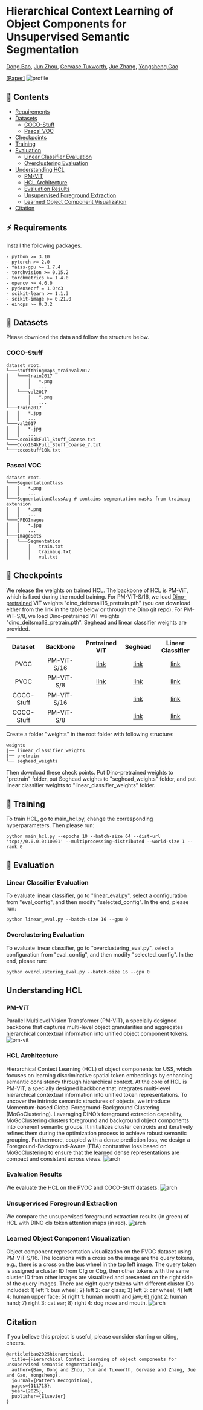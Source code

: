 # Hierarchical Context Learning of Object Components for Unsupervised Semantic Segmentation
[Dong Bao](https://scholar.google.com/citations?user=ZRZYhssAAAAJ&hl=en&oi=ao),
[Jun Zhou](https://scholar.google.com/citations?user=6hOOxw0AAAAJ&hl=en&oi=ao),
[Gervase Tuxworth](https://scholar.google.com/citations?user=gKB12I4AAAAJ&hl=en),
[Jue Zhang](https://scholar.google.com/citations?user=K5sULxUAAAAJ&hl=en&oi=ao),
[Yongsheng Gao](https://scholar.google.com/citations?user=IqazXu4AAAAJ&hl=en)

[[Paper]](https://www.sciencedirect.com/science/article/pii/S0031320325003735/pdfft?md5=e66df299a16c22511c4226eb0f984d76&pid=1-s2.0-S0031320325003735-main.pdf)
![profile](/imgs/Figure_1.png)

## :book: Contents
<!--ts-->
   * [Requirements](#zap-requirements)
   * [Datasets](#dog-datasets)
      * [COCO-Stuff](#coco-stuff)
      * [Pascal VOC](#pascal-voc)
   * [Checkpoints](#bread-checkpoints)
   * [Training](#running-training)
   * [Evaluation](#koala-evaluation)
      * [Linear Classifier Evaluation](#linear-classifier-evaluation)
      * [Overclustering Evaluation](#overclustering-evaluation)
   * [Understanding HCL](#understanding-hcl)
      * [PM-ViT](#pm-vit)
      * [HCL Architecture](#hcl-architecture)
      * [Evaluation Results](#evaluation-results)
      * [Unsupervised Foreground Extraction](#unsupervised-foreground-extraction)
      * [Learned Object Component Visualization](#learned-object-component-visualization)
   * [Citation](#citation)
<!--te-->

## :zap: Requirements
Install the following packages.
```commandline
- python >= 3.10
- pytorch >= 2.0
- faiss-gpu >= 1.7.4
- torchvision >= 0.15.2
- torchmetrics >= 1.4.0
- opencv >= 4.6.0
- pydensecrf = 1.0rc3
- scikit-learn >= 1.1.3
- scikit-image >= 0.21.0
- einops >= 0.3.2
```

## :dog: Datasets
Please download the data and follow the structure below. 
### COCO-Stuff
```
dataset root.
└───stuffthingmaps_trainval2017
│   └───train2017
│       │   *.png
│       │   ...
│   └───val2017
│       │   *.png
│       │   ...
└───train2017
│   │   *.jpg
│   │   ...
└───val2017
│   │   *.jpg
│   │   ...
└───Coco164kFull_Stuff_Coarse.txt
└───Coco164kFull_Stuff_Coarse_7.txt
└───cocostuff10k.txt
```

### Pascal VOC
```
dataset root.
└───SegmentationClass
│   │   *.png
│   │   ...
└───SegmentationClassAug # contains segmentation masks from trainaug extension 
│   │   *.png
│   │   ...
└───JPEGImages
│   │   *.jpg
│   │   ...
└───ImageSets
|   └───Segmentation
│       │   train.txt
│       │   trainaug.txt
│       │   val.txt
```

## :bread: Checkpoints
We release the weights on trained HCL. The backbone of HCL is PM-ViT, which is fixed during the model training.
For PM-ViT-S/16, we load <a href="https://github.com/facebookresearch/dino?tab=readme-ov-file">Dino-pretrained</a> 
ViT weights "dino_deitsmall16_pretrain.pth" (you can download either from the link in the table below or through the Dino git repo).
For PM-ViT-S/8, we load Dino-pretrained ViT weights "dino_deitsmall8_pretrain.pth". Seghead and linear classifier weights are provided.

<table style="margin: auto">
  <tr>
    <th>Dataset</th>
    <th>Backbone</th>
    <th>Pretrained ViT</th>
    <th>Seghead</th>
    <th>Linear Classifier</th>
  </tr>
  <tr>
    <td align="center">PVOC</td>
    <td align="center">PM-ViT-S/16</td>
    <td align="center"><a href="https://drive.google.com/file/d/1qa8R59ksBTpzD6yA4zrV1pyazVY4A-g0/view?usp=sharing">link</a></td>
    <td align="center"><a href="https://drive.google.com/file/d/12hQ8uRFIKYzoVw_Un-hAWPj8CZrkedhh/view?usp=sharing">link</a></td>
    <td align="center"><a href="https://drive.google.com/file/d/14Va-uzVUWbjk8fDqNraOAfS9NtKzcaHg/view?usp=sharing">link</a></td>
  </tr>
  <tr>
    <td align="center">PVOC</td>
    <td align="center">PM-ViT-S/8</td>
    <td align="center"><a href="https://drive.google.com/file/d/12ULYfr7u3aa1RPElVLHE2fY0V1SCXBvW/view?usp=sharing">link</a></td>
    <td align="center"><a href="https://drive.google.com/file/d/1p5Brn2MzoyZVlH-T9dBL8K26LCCA0Rdf/view?usp=sharing">link</a></td>
    <td align="center"><a href="https://drive.google.com/file/d/1f6U9jmP7PkC8fJ4fQ6gKQc36xDCCnBS2/view?usp=sharing">link</a></td>
  </tr>
  <tr>
    <td align="center">COCO-Stuff</td>
    <td align="center">PM-ViT-S/16</td>
    <td align="center"></td>
    <td align="center"><a href="https://drive.google.com/file/d/1jdLVOB02mRf5iEE6mZit56_LeY6T_K6R/view?usp=sharing">link</a></td>
    <td align="center"><a href="https://drive.google.com/file/d/1rNloiIYBbAz84aaRT6jg5M28DTCgAzHM/view?usp=sharing">link</a></td>
  </tr>
  <tr>
    <td align="center">COCO-Stuff</td>
    <td align="center">PM-ViT-S/8</td>
    <td align="center"></td>
    <td align="center"><a href="https://drive.google.com/file/d/1nkuAacHXcUBEMZhLrTC5U2ulfhhl3TJn/view?usp=sharing">link</a></td>
    <td align="center"><a href="https://drive.google.com/file/d/1Nvvc2akwkOSXbatAC-Z6K-N30rzvRQfe/view?usp=sharing">link</a></td>
  </tr>
</table>

Create a folder "weights" in the root folder with following structure:
```
weights
|── linear_classifier_weights
|── pretrain
└── seghead_weights
```
Then download these check points. Put Dino-pretrained weights to "pretrain" folder, 
put Seghead weights to "seghead_weights" folder, and put linear classifier weights to "linear_classifier_weights" folder.


## :running: Training
To train HCL, go to main_hcl.py, change the corresponding hyperparameters.
Then please run:

```shell script
python main_hcl.py --epochs 10 --batch-size 64 --dist-url 'tcp://0.0.0.0:10001' --multiprocessing-distributed --world-size 1 --rank 0
```
## :koala: Evaluation
### Linear Classifier Evaluation
To evaluate linear classifier, go to "linear_eval.py", select a configuration from "eval_config", and then modify "selected_config". In the end, please run:
```shell script
python linear_eval.py --batch-size 16 --gpu 0
```

### Overclustering Evaluation
To evaluate linear classifier, go to "overclustering_eval.py", select a configuration from "eval_config", and then modify "selected_config". In the end, please run:
```shell script
python overclustering_eval.py --batch-size 16 --gpu 0
```

## Understanding HCL
### PM-ViT
Parallel Multilevel Vision Transformer (PM-ViT), a specially designed backbone that captures multi-level object granularities and aggregates hierarchical contextual information into unified object component tokens.
![pm-vit](/imgs/Figure_3.png)

### HCL Architecture
Hierarchical Context Learning (HCL) of object components for USS, which focuses on learning discriminative spatial token embeddings by enhancing semantic consistency 
through hierarchical context. At the core of HCL is PM-ViT, a specially designed backbone that integrates multi-level hierarchical contextual information into unified token 
representations. To uncover the intrinsic semantic structures of objects, we introduce Momentum-based Global Foreground-Background Clustering (MoGoClustering). Leveraging DINO’s
foreground extraction capability, MoGoClustering clusters foreground and background object components into coherent semantic groups. It initializes cluster centroids and iteratively 
refines them during the optimization process to achieve robust semantic grouping. Furthermore, coupled with a dense prediction loss, we design a Foreground-Background-Aware (FBA) 
contrastive loss based on MoGoClustering to ensure that the learned dense representations are compact and consistent across views.
![arch](/imgs/Figure_2.png)

### Evaluation Results
We evaluate the HCL on the PVOC and COCO-Stuff datasets.
![arch](/imgs/Figure_4.png)

### Unsupervised Foreground Extraction
We compare the unsupervised foreground extraction results (in green) of HCL with DINO cls token attention maps (in red). 
![arch](/imgs/fg.png)


### Learned Object Component Visualization
Object component representation visualization on the PVOC dataset using PM-ViT-S/16. The locations with a cross on the image are the query tokens, e.g., there is a cross on
the bus wheel in the top left image. The query token is assigned a cluster ID from Cfg or Cbg,
then other tokens with the same cluster ID from other images are visualized and presented
on the right side of the query images. There are eight query tokens with different cluster IDs
included: 1) left 1: bus wheel; 2) left 2: car glass; 3) left 3: car wheel; 4) left 4: human upper
face; 5) right 1: human mouth and jaw; 6) right 2: human hand; 7) right 3: cat ear; 8) right
4: dog nose and mouth.
![arch](/imgs/Figure_6.png)

## Citation
If you believe this project is useful, please consider starring or citing, cheers.
```commandline
@article{bao2025hierarchical,
  title={Hierarchical Context Learning of object components for unsupervised semantic segmentation},
  author={Bao, Dong and Zhou, Jun and Tuxworth, Gervase and Zhang, Jue and Gao, Yongsheng},
  journal={Pattern Recognition},
  pages={111713},
  year={2025},
  publisher={Elsevier}
}
```
